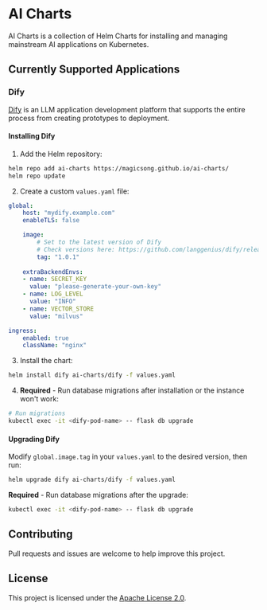 # AI Charts

AI Charts is a collection of Helm Charts for installing and managing mainstream AI applications on Kubernetes.

## Currently Supported Applications

### Dify

[Dify](https://github.com/langgenius/dify) is an LLM application development platform that supports the entire process from creating prototypes to deployment.

#### Installing Dify

1. Add the Helm repository:

```bash
helm repo add ai-charts https://magicsong.github.io/ai-charts/
helm repo update
```

2. Create a custom `values.yaml` file:

```yaml
global:
    host: "mydify.example.com"
    enableTLS: false

    image:
        # Set to the latest version of Dify
        # Check versions here: https://github.com/langgenius/dify/releases
        tag: "1.0.1"
    
    extraBackendEnvs:
    - name: SECRET_KEY
      value: "please-generate-your-own-key"
    - name: LOG_LEVEL
      value: "INFO"
    - name: VECTOR_STORE
      value: "milvus"

ingress:
    enabled: true
    className: "nginx"
```

3. Install the chart:

```bash
helm install dify ai-charts/dify -f values.yaml
```

4. **Required** - Run database migrations after installation or the instance won't work:

```bash
# Run migrations
kubectl exec -it <dify-pod-name> -- flask db upgrade
```

#### Upgrading Dify

Modify `global.image.tag` in your `values.yaml` to the desired version, then run:

```bash
helm upgrade dify ai-charts/dify -f values.yaml
```

**Required** - Run database migrations after the upgrade:

```bash
kubectl exec -it <dify-pod-name> -- flask db upgrade
```

## Contributing

Pull requests and issues are welcome to help improve this project.

## License

This project is licensed under the [Apache License 2.0](LICENSE).